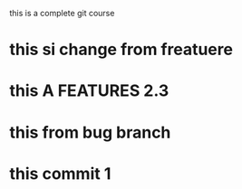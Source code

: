 this is a complete git course



# this si change from freatuere

# this A FEATURES 2.3
# this from bug branch

# this commit 1